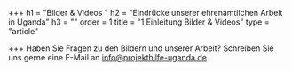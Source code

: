 +++
h1 = "Bilder & Videos "
h2 = "Eindrücke unserer ehrenamtlichen Arbeit in Uganda"
h3 = ""
order = 1
title = "1 Einleitung Bilder & Videos"
type = "article"

+++
Haben Sie Fragen zu den Bildern und unserer Arbeit? Schreiben Sie uns gerne eine E-Mail an [info@projekthilfe-uganda.de](mailto:info@projekthilfe-uganda.de?subject=Informationen&body=).